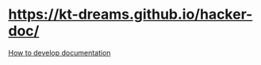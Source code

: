 # https://kt-dreams.github.io/hacker-doc/

[How to develop documentation](how-to/develop_documentation.rst)

